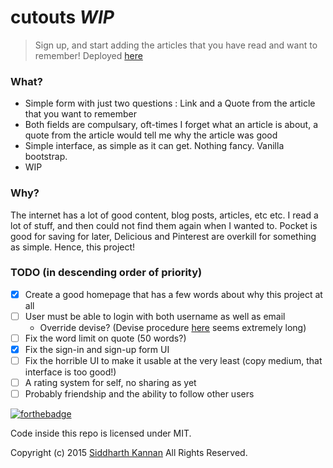 # cutouts _WIP_ 

> Sign up, and start adding the articles that you have read and want to remember! Deployed [here](http://cutouts.herokuapp.com)

### What?

- Simple form with just two questions : Link and a Quote from the article that you want to remember
- Both fields are compulsary, oft-times I forget what an article is about, a quote
from the article would tell me why the article was good
- Simple interface, as simple as it can get. Nothing fancy. Vanilla bootstrap.
- WIP

### Why?

The internet has a lot of good content, blog posts, articles, etc etc. I read a lot
of stuff, and then could not find them again when I wanted to. Pocket is good for saving
for later, Delicious and Pinterest are overkill for something as simple. Hence, this 
project!

### TODO (in descending order of priority)

- [x] Create a good homepage that has a few words about why this project at all
- [ ] User must be able to login with both username as well as email
	- Override devise? (Devise procedure [here](https://github.com/plataformatec/devise/wiki/How-To:-Allow-users-to-sign-in-using-their-username-or-email-address) seems extremely long)
- [ ] Fix the word limit on quote (50 words?)
- [x] Fix the sign-in and sign-up form UI
- [ ] Fix the horrible UI to make it usable at the very least (copy medium, that interface is too good!)
- [ ] A rating system for self, no sharing as yet
- [ ] Probably friendship and the ability to follow other users

[![forthebadge](http://forthebadge.com/images/badges/built-with-ruby.svg)](http://forthebadge.com)

Code inside this repo is licensed under MIT.

Copyright (c) 2015 [Siddharth Kannan](http://icyflame.github.io) All Rights Reserved.
